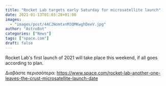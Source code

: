 ```yaml
---
title: "Rocket Lab targets early Saturday for microsatellite launch"
date: 2021-01-13T01:03:28+01:00
images:
  - "images/post/4AC2NomtxnM3QMKwghDeeV.jpg"
author: "AstroBot"
categories: ["News"]
tags: ["space.com"]
draft: false
---
```


Rocket Lab's first launch of 2021 will take place this weekend, if all goes according to plan. 

Διαβάστε περισσότερα: https://www.space.com/rocket-lab-another-one-leaves-the-crust-microsatellite-launch-date
